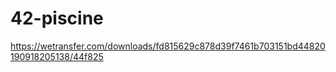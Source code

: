 # 42-piscine
https://wetransfer.com/downloads/fd815629c878d39f7461b703151bd44820190918205138/44f825
